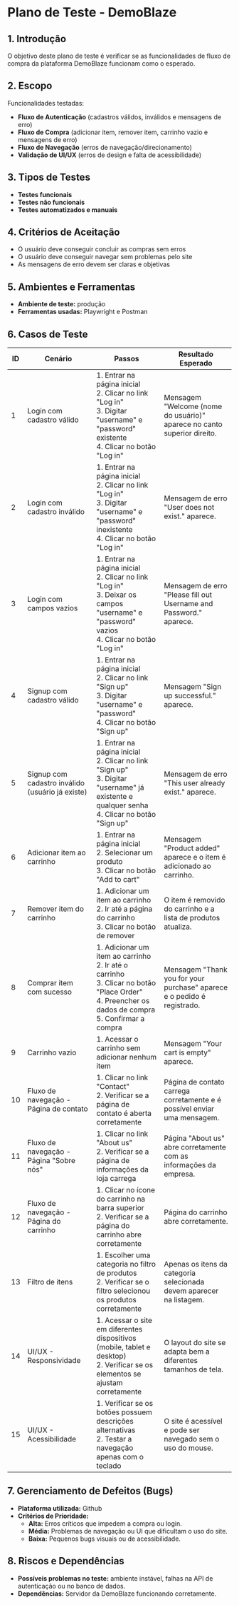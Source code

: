 # Plano de Teste - DemoBlaze

## 1. Introdução
O objetivo deste plano de teste é verificar se as funcionalidades de fluxo de compra da plataforma DemoBlaze funcionam como o esperado.

## 2. Escopo
Funcionalidades testadas:
- **Fluxo de Autenticação** (cadastros válidos, inválidos e mensagens de erro)
- **Fluxo de Compra** (adicionar item, remover item, carrinho vazio e mensagens de erro)
- **Fluxo de Navegação** (erros de navegação/direcionamento)
- **Validação de UI/UX** (erros de design e falta de acessibilidade)

## 3. Tipos de Testes
- **Testes funcionais**
- **Testes não funcionais**
- **Testes automatizados e manuais**

## 4. Critérios de Aceitação
- O usuário deve conseguir concluir as compras sem erros
- O usuário deve conseguir navegar sem problemas pelo site
- As mensagens de erro devem ser claras e objetivas

## 5. Ambientes e Ferramentas
- **Ambiente de teste:** produção
- **Ferramentas usadas:** Playwright e Postman

## 6. Casos de Teste

| ID  | Cenário | Passos | Resultado Esperado |
|-----|---------|--------|--------------------|
| 1   | Login com cadastro válido | 1. Entrar na página inicial  <br> 2. Clicar no link "Log in" <br> 3. Digitar "username" e "password" existente <br> 4. Clicar no botão "Log in" | Mensagem "Welcome (nome do usuário)" aparece no canto superior direito. |
| 2   | Login com cadastro inválido | 1. Entrar na página inicial <br> 2. Clicar no link "Log in" <br> 3. Digitar "username" e "password" inexistente <br> 4. Clicar no botão "Log in" | Mensagem de erro "User does not exist." aparece. |
| 3   | Login com campos vazios | 1. Entrar na página inicial <br> 2. Clicar no link "Log in" <br> 3. Deixar os campos "username" e "password" vazios <br> 4. Clicar no botão "Log in" | Mensagem de erro "Please fill out Username and Password." aparece. |
| 4   | Signup com cadastro válido | 1. Entrar na página inicial <br> 2. Clicar no link "Sign up" <br> 3. Digitar "username" e "password" <br> 4. Clicar no botão "Sign up" | Mensagem "Sign up successful." aparece. |
| 5   | Signup com cadastro inválido (usuário já existe) | 1. Entrar na página inicial <br> 2. Clicar no link "Sign up" <br> 3. Digitar "username" já existente e qualquer senha <br> 4. Clicar no botão "Sign up" | Mensagem de erro "This user already exist." aparece. |
| 6   | Adicionar item ao carrinho | 1. Entrar na página inicial <br> 2. Selecionar um produto <br> 3. Clicar no botão "Add to cart" | Mensagem "Product added" aparece e o item é adicionado ao carrinho. |
| 7   | Remover item do carrinho | 1. Adicionar um item ao carrinho <br> 2. Ir até a página do carrinho <br> 3. Clicar no botão de remover | O item é removido do carrinho e a lista de produtos atualiza. |
| 8   | Comprar item com sucesso | 1. Adicionar um item ao carrinho <br> 2. Ir até o carrinho <br> 3. Clicar no botão "Place Order" <br> 4. Preencher os dados de compra <br> 5. Confirmar a compra | Mensagem "Thank you for your purchase" aparece e o pedido é registrado. |
| 9   | Carrinho vazio | 1. Acessar o carrinho sem adicionar nenhum item | Mensagem "Your cart is empty" aparece. |
| 10  | Fluxo de navegação - Página de contato | 1. Clicar no link "Contact" <br> 2. Verificar se a página de contato é aberta corretamente | Página de contato carrega corretamente e é possível enviar uma mensagem. |
| 11  | Fluxo de navegação - Página "Sobre nós" | 1. Clicar no link "About us" <br> 2. Verificar se a página de informações da loja carrega | Página "About us" abre corretamente com as informações da empresa. |
| 12  | Fluxo de navegação - Página do carrinho | 1. Clicar no ícone do carrinho na barra superior <br> 2. Verificar se a página do carrinho abre corretamente | Página do carrinho abre corretamente. |
| 13  | Filtro de itens                   | 1. Escolher uma categoria no filtro de produtos <br> 2. Verificar se o filtro selecionou os produtos corretamente                              | Apenas os itens da categoria selecionada devem aparecer na listagem.           |
| 14  | UI/UX - Responsividade | 1. Acessar o site em diferentes dispositivos (mobile, tablet e desktop) <br> 2. Verificar se os elementos se ajustam corretamente | O layout do site se adapta bem a diferentes tamanhos de tela. |
| 15  | UI/UX - Acessibilidade | 1. Verificar se os botões possuem descrições alternativas <br> 2. Testar a navegação apenas com o teclado | O site é acessível e pode ser navegado sem o uso do mouse. |

## 7. Gerenciamento de Defeitos (Bugs)
- **Plataforma utilizada:** Github
- **Critérios de Prioridade:**
  - **Alta:** Erros críticos que impedem a compra ou login.
  - **Média:** Problemas de navegação ou UI que dificultam o uso do site.
  - **Baixa:** Pequenos bugs visuais ou de acessibilidade.

## 8. Riscos e Dependências
- **Possíveis problemas no teste:** ambiente instável, falhas na API de autenticação ou no banco de dados.
- **Dependências:** Servidor da DemoBlaze funcionando corretamente.
